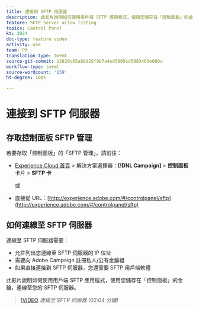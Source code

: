 ```yaml
---
title: 連接到 SFTP 伺服器
description: 此影片說明如何使用用戶端 SFTP 應用程式，使用您儲存在「控制面板」的金鑰，連線至您的 SFTP 伺服器。
feature: SFTP Server allow listing
topics: Control Panel
kt: 2924
doc-type: feature video
activity: use
team: PM
translation-type: tm+mt
source-git-commit: b2820c65a88d25f9b7a4ed5005cd5083463e000a
workflow-type: tm+mt
source-wordcount: '159'
ht-degree: 100%

---
```



# 連接到 SFTP 伺服器

## 存取控制面板 SFTP 管理

若要存取「控制面板」的「SFTP 管理」，請前往：

* [Experience Cloud 首頁](https://experience.adobe.com/#/home) > 解決方案選擇器：**[!DNL Campaign]** > **控制面板** 卡片 > **SFTP 卡**

   或
* 直接從 URL：[http://experience.adobe.com/#/controlpanel/sftp](http://experience.adobe.com/#/controlpanel/sftp)

## 如何連線至 SFTP 伺服器

連線至 SFTP 伺服器需要：

* 允許列出您連線至 SFTP 伺服器的 IP 位址
* 需要向 Adobe Campaign 註冊私人/公有金鑰組
* 如果直接連接到 SFTP 伺服器，您還需要 SFTP 用戶端軟體

此影片說明如何使用用戶端 SFTP 應用程式，使用您儲存在「控制面板」的金鑰，連線至您的 SFTP 伺服器。

>[!VIDEO](https://video.tv.adobe.com/v/27263?quality=12)
*連線至 SFTP 伺服器 (02:04 分鐘)*
